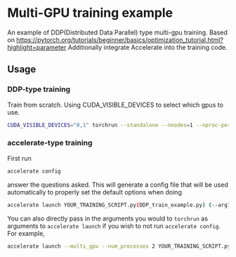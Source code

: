 # Multi-GPU training example
An example of DDP(Distributed Data Parallel) type multi-gpu training. Based on https://pytorch.org/tutorials/beginner/basics/optimization_tutorial.html?highlight=parameter
Additionally integrate Accelerate into the training code. 
## Usage
### DDP-type training
Train from scratch. Using CUDA_VISIBLE_DEVICES to select which gpus to use.
```bash
CUDA_VISIBLE_DEVICES="0,1" torchrun --standalone --nnodes=1 --nproc-per-node=2 YOUR_TRAINING_SCRIPT.py(DDP_train_example.py) (--arg1 ... train script args...)
```
### accelerate-type training 
First run
```bash
accelerate config
```
answer the questions asked. This will generate a config file that will be used automatically to properly set the default options when doing
```bash
accelerate launch YOUR_TRAINING_SCRIPT.py(DDP_train_example.py) (--arg1 ... train script args...)
```
You can also directly pass in the arguments you would to `torchrun` as arguments to `accelerate launch` if you wish to not run `accelerate config`.
For example,
```bash
accelerate launch --multi_gpu --num_processes 2 YOUR_TRAINING_SCRIPT.py(DDP_train_example.py) (--arg1 ... train script args...)
```